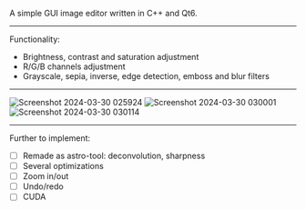 A simple GUI image editor written in C++ and Qt6.
 
---
Functionality: 

 - Brightness, contrast and saturation adjustment
 - R/G/B channels adjustment
 - Grayscale, sepia, inverse, edge detection, emboss and blur filters
---
![Screenshot 2024-03-30 025924](https://github.com/aiphae/Image-Editor/assets/141845213/857330d8-aa8a-4d3e-8690-3da719e87dd5)
![Screenshot 2024-03-30 030001](https://github.com/aiphae/Image-Editor/assets/141845213/7ee28fbf-7c3a-4c62-86c0-3dec7a8b08e4)
![Screenshot 2024-03-30 030114](https://github.com/aiphae/Image-Editor/assets/141845213/13ba6c48-fc33-4604-bcaa-89fdfad51cf5)

---
Further to implement:

 - [ ] Remade as astro-tool: deconvolution, sharpness
 - [ ] Several optimizations
 - [ ] Zoom in/out
 - [ ] Undo/redo
 - [ ] CUDA
